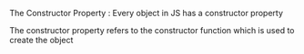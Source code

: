 The Constructor Property :
Every object in JS has a constructor property 

The constructor property refers to the constructor function which is used to create the object